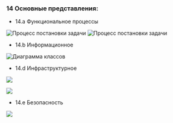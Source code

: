 ### 14 Основные представления:

- 14.a Функциональное процессы 

![Процесс постановки задачи](https://i.ibb.co/V2JS20V/1-1.png)
![Процесс постановки задачи](https://i.ibb.co/s6Z1CwG/1-2.png)
- 14.b Информационное

![Диаграмма классов](https://i.ibb.co/tKZygKK/1-4.png)

[//]: # (- 14.c Многозадачность &#40;concurrency&#41;.)

[//]: # ()
[//]: # (![Диаграмма классов]&#40;https://i.ibb.co/8DBCb6m/basket-5.jpg&#41;  )

- 14.d Инфраструктурное

![](https://i.ibb.co/jbNz21w/ddd-2.png)

![](https://i.ibb.co/HBFgKWt/ddd-3.png)

[//]: # (![]&#40;https://i.ibb.co/pPbKWFq/Untitled-3.jpg&#41;)

- 14.e Безопасность

![](https://i.ibb.co/93MW6Hh/2023-04-23-17-14-57.png)